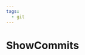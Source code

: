 ```yaml
---
tags:
  - git
---
```


# ShowCommits

<include repo_url="https://github.com/foliant-docs/foliantcontrib.showcommits.git" path="README.md" sethead="2" nohead="true"></include>
